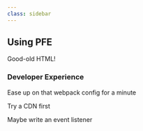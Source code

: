 ```yaml
---
class: sidebar
---
```

## Using PFE

Good-old HTML!

### Developer Experience
Ease up on that webpack config for a minute

Try a CDN first

Maybe write an event listener

